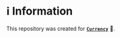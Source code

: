 # ℹ️ Information

This repository was created for [**`Currency`**](https://mcengine-website.github.io/economy) 🤖.
